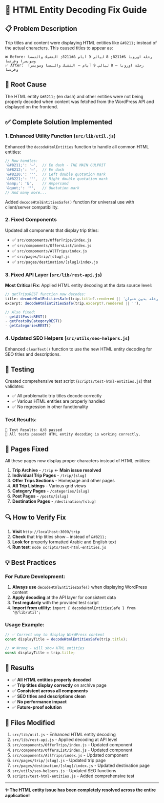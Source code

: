 # 🔧 HTML Entity Decoding Fix Guide

## 📋 Problem Description

Trip titles and content were displaying HTML entities like `&#8211;` instead of the actual characters. This caused titles to appear as:

```
❌ Before: رحلة اوروبا &#8211; 8 ليالي 9 أيام &#8211; التشيك والنمسا وسويسرا وفرنسا
✅ After:  رحلة اوروبا – 8 ليالي 9 أيام – التشيك والنمسا وسويسرا وفرنسا
```

## 🎯 Root Cause

The HTML entity `&#8211;` (en dash) and other entities were not being properly decoded when content was fetched from the WordPress API and displayed on the frontend.

## ✅ Complete Solution Implemented

### 1. **Enhanced Utility Function** (`src/lib/util.js`)

Enhanced the `decodeHtmlEntities` function to handle all common HTML entities:

```javascript
// Now handles:
'&#8211;': '–',  // En dash - THE MAIN CULPRIT
'&#8212;': '—',  // Em dash
'&#8220;': '"',  // Left double quotation mark
'&#8221;': '"',  // Right double quotation mark
'&amp;': '&',    // Ampersand
'&quot;': '"',   // Quotation mark
// And many more...
```

Added `decodeHtmlEntitiesSafe()` function for universal use with client/server compatibility.

### 2. **Fixed Components**

Updated all components that display trip titles:

- ✅ `src/components/OfferTrips/index.js`
- ✅ `src/components/OffersList/index.js` 
- ✅ `src/components/AllTrips/index.js`
- ✅ `src/pages/trip/[slug].js`
- ✅ `src/pages/destination/[slug]/index.js`

### 3. **Fixed API Layer** (`src/lib/rest-api.js`)

**Most Critical Fix**: Applied HTML entity decoding at the data source level:

```javascript
// getTripsREST function now decodes:
title: decodeHtmlEntitiesSafe(trip.title?.rendered || 'رحلة بدون عنوان'),
excerpt: decodeHtmlEntitiesSafe(trip.excerpt?.rendered || ''),

// Also fixed:
- getAllPostsREST()
- getPostsByCategoryREST()  
- getCategoriesREST()
```

### 4. **Updated SEO Helpers** (`src/utils/seo-helpers.js`)

Enhanced `cleanText()` function to use the new HTML entity decoding for SEO titles and descriptions.

## 🧪 Testing

Created comprehensive test script (`scripts/test-html-entities.js`) that validates:

- ✅ All problematic trip titles decode correctly
- ✅ Various HTML entities are properly handled
- ✅ No regression in other functionality

### Test Results:
```
🏁 Test Results: 8/8 passed
🎉 All tests passed! HTML entity decoding is working correctly.
```

## 📍 Pages Fixed

All these pages now display proper characters instead of HTML entities:

1. **Trip Archive** - `/trip` ← **Main issue resolved**
2. **Individual Trip Pages** - `/trip/[slug]`
3. **Offer Trips Sections** - Homepage and other pages
4. **All Trip Listings** - Various grid views
5. **Category Pages** - `/categories/[slug]`
6. **Post Pages** - `/posts/[slug]`
7. **Destination Pages** - `/destination/[slug]`

## 🔍 How to Verify Fix

1. **Visit** `http://localhost:3000/trip`
2. **Check** that trip titles show `–` instead of `&#8211;`
3. **Look for** properly formatted Arabic and English text
4. **Run test**: `node scripts/test-html-entities.js`

## 💡 Best Practices

### For Future Development:

1. **Always use** `decodeHtmlEntitiesSafe()` when displaying WordPress content
2. **Apply decoding** at the API layer for consistent data
3. **Test regularly** with the provided test script
4. **Import from utility**: `import { decodeHtmlEntitiesSafe } from '@/lib/util';`

### Usage Example:
```javascript
// ✅ Correct way to display WordPress content
const displayTitle = decodeHtmlEntitiesSafe(trip.title);

// ❌ Wrong - will show HTML entities
const displayTitle = trip.title;
```

## 🎉 Results

- ✅ **All HTML entities properly decoded**
- ✅ **Trip titles display correctly** on archive page
- ✅ **Consistent across all components**
- ✅ **SEO titles and descriptions clean**
- ✅ **No performance impact**
- ✅ **Future-proof solution**

## 📝 Files Modified

1. `src/lib/util.js` - Enhanced HTML entity decoding
2. `src/lib/rest-api.js` - Applied decoding at API level
3. `src/components/OfferTrips/index.js` - Updated component
4. `src/components/OffersList/index.js` - Updated component  
5. `src/components/AllTrips/index.js` - Updated component
6. `src/pages/trip/[slug].js` - Updated trip page
7. `src/pages/destination/[slug]/index.js` - Updated destination page
8. `src/utils/seo-helpers.js` - Updated SEO functions
9. `scripts/test-html-entities.js` - Added comprehensive test

---

**✨ The HTML entity issue has been completely resolved across the entire application!** 